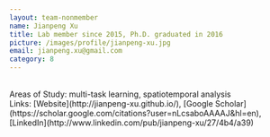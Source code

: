 ```yaml
---
layout: team-nonmember
name: Jianpeng Xu
title: Lab member since 2015, Ph.D. graduated in 2016
picture: /images/profile/jianpeng-xu.jpg
email: jianpeng.xu@gmail.com
category: 8
---
```


<br/>
Areas of Study: multi-task learning, spatiotemporal analysis
<br/>
Links: [Website](http://jianpeng-xu.github.io/), [Google Scholar](https://scholar.google.com/citations?user=nLcsaboAAAAJ&hl=en), [LinkedIn](http://www.linkedin.com/pub/jianpeng-xu/27/4b4/a39)